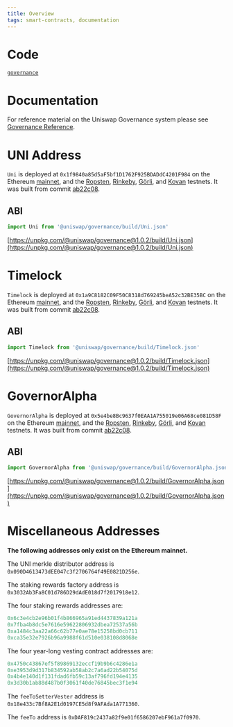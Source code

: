 ```yaml
---
title: Overview
tags: smart-contracts, documentation
---
```


# Code

[`governance`](https://github.com/Uniswap/governance)

# Documentation

For reference material on the Uniswap Governance system please see [Governance Reference](https://uniswap.org/docs/v2/governance/governance-reference).

# UNI Address

`Uni` is deployed at `0x1f9840a85d5aF5bf1D1762F925BDADdC4201F984` on the Ethereum [mainnet](https://etherscan.io/address/0x1f9840a85d5aF5bf1D1762F925BDADdC4201F984), and the [Ropsten](https://ropsten.etherscan.io/address/0x1f9840a85d5aF5bf1D1762F925BDADdC4201F984), [Rinkeby](https://rinkeby.etherscan.io/address/0x1f9840a85d5aF5bf1D1762F925BDADdC4201F984), [Görli](https://goerli.etherscan.io/address/0x1f9840a85d5aF5bf1D1762F925BDADdC4201F984), and [Kovan](https://kovan.etherscan.io/address/0x1f9840a85d5aF5bf1D1762F925BDADdC4201F984) testnets. It was built from commit [ab22c08](https://github.com/Uniswap/governance/commit/ab22c084bacb2636a1aebf9759890063eb6e4946).

## ABI

```typescript
import Uni from '@uniswap/governance/build/Uni.json'
```

[https://unpkg.com/@uniswap/governance@1.0.2/build/Uni.json](https://unpkg.com/@uniswap/governance@1.0.2/build/Uni.json)

# Timelock

`Timelock` is deployed at `0x1a9C8182C09F50C8318d769245beA52c32BE35BC` on the Ethereum [mainnet](https://etherscan.io/address/0x1a9C8182C09F50C8318d769245beA52c32BE35BC), and the [Ropsten](https://ropsten.etherscan.io/address/0x1a9C8182C09F50C8318d769245beA52c32BE35BC), [Rinkeby](https://rinkeby.etherscan.io/address/0x1a9C8182C09F50C8318d769245beA52c32BE35BC), [Görli](https://goerli.etherscan.io/address/0x1a9C8182C09F50C8318d769245beA52c32BE35BC), and [Kovan](https://kovan.etherscan.io/address/0x1a9C8182C09F50C8318d769245beA52c32BE35BC) testnets. It was built from commit [ab22c08](https://github.com/Uniswap/governance/commit/ab22c084bacb2636a1aebf9759890063eb6e4946).

## ABI

```typescript
import Timelock from '@uniswap/governance/build/Timelock.json'
```

[https://unpkg.com/@uniswap/governance@1.0.2/build/Timelock.json](https://unpkg.com/@uniswap/governance@1.0.2/build/Timelock.json)

# GovernorAlpha

`GovernorAlpha` is deployed at `0x5e4be8Bc9637f0EAA1A755019e06A68ce081D58F` on the Ethereum [mainnet](https://etherscan.io/address/0x5e4be8Bc9637f0EAA1A755019e06A68ce081D58F), and the [Ropsten](https://ropsten.etherscan.io/address/0x5e4be8Bc9637f0EAA1A755019e06A68ce081D58F), [Rinkeby](https://rinkeby.etherscan.io/address/0x5e4be8Bc9637f0EAA1A755019e06A68ce081D58F), [Görli](https://goerli.etherscan.io/address/0x5e4be8Bc9637f0EAA1A755019e06A68ce081D58F), and [Kovan](https://kovan.etherscan.io/address/0x5e4be8Bc9637f0EAA1A755019e06A68ce081D58F) testnets. It was built from commit [ab22c08](https://github.com/Uniswap/governance/commit/ab22c084bacb2636a1aebf9759890063eb6e4946).

## ABI

```typescript
import GovernorAlpha from '@uniswap/governance/build/GovernorAlpha.json'
```

[https://unpkg.com/@uniswap/governance@1.0.2/build/GovernorAlpha.json](https://unpkg.com/@uniswap/governance@1.0.2/build/GovernorAlpha.json)

# Miscellaneous Addresses

**The following addresses only exist on the Ethereum mainnet.**

The UNI merkle distributor address is `0x090D4613473dEE047c3f2706764f49E0821D256e`.

The staking rewards factory address is `0x3032Ab3Fa8C01d786D29dAdE018d7f2017918e12`.

The four staking rewards addresses are:

```js
0x6c3e4cb2e96b01f4b866965a91ed4437839a121a
0x7fba4b8dc5e7616e59622806932dbea72537a56b
0xa1484c3aa22a66c62b77e0ae78e15258bd0cb711
0xca35e32e7926b96a9988f61d510e038108d8068e
```

The four year-long vesting contract addresses are:

```js
0x4750c43867ef5f89869132eccf19b9b6c4286e1a
0xe3953d9d317b834592ab58ab2c7a6ad22b54075d
0x4b4e140d1f131fdad6fb59c13af796fd194e4135
0x3d30b1ab88d487b0f3061f40de76845bec3f1e94
```

The `feeToSetterVester` address is `0x18e433c7Bf8A2E1d0197CE5d8f9AFAda1A771360`.

The `feeTo` address is `0xDAF819c2437a82f9e01f6586207ebF961a7f0970`.
